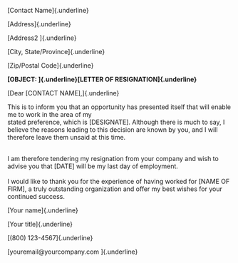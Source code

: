 [Contact Name]{.underline}

[Address]{.underline}

[Address2 ]{.underline}

[City, State/Province]{.underline}

[Zip/Postal Code]{.underline}

**[OBJECT: ]{.underline}[LETTER OF RESIGNATION]{.underline}**

[Dear \[CONTACT NAME\],]{.underline}

This is to inform you that an opportunity has presented itself that will
enable me to work in the area of my\
stated preference, which is \[DESIGNATE\]. Although there is much to
say, I believe the reasons leading to this decision are known by you,
and I will therefore leave them unsaid at this time.

\
I am therefore tendering my resignation from your company and wish to
advise you that \[DATE\] will be my last day of employment.\
\
I would like to thank you for the experience of having worked for \[NAME
OF FIRM\], a truly outstanding organization and offer my best wishes for
your continued success.

[Your name]{.underline}

[Your title]{.underline}

[(800) 123-4567]{.underline}

[youremail\@yourcompany.com ]{.underline}
